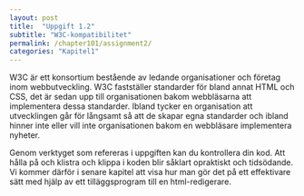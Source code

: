 ```yaml
---
layout: post
title:  "Uppgift 1.2"
subtitle: "W3C-kompatibilitet"
permalink: /chapter101/assignment2/
categories: "Kapitel1"
---
```


W3C är ett konsortium bestående av ledande organisationer och företag inom webbutveckling. W3C fastställer standarder för bland annat HTML och CSS, det är sedan upp till organisationen bakom webbläsarna att implementera dessa standarder. Ibland tycker en organisation att utvecklingen går för långsamt så att de skapar egna standarder och ibland hinner inte eller vill inte organisationen bakom en webbläsare implementera nyheter.

Genom verktyget som refereras i uppgiften kan du kontrollera din kod. Att hålla på och klistra och klippa i koden blir såklart opraktiskt och tidsödande. Vi kommer därför i senare kapitel att visa hur man gör det på ett effektivare sätt med hjälp av ett tilläggsprogram till en html-redigerare.
